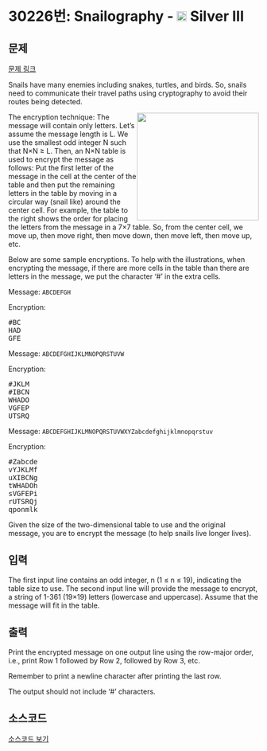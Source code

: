 # 30226번: Snailography - <img src="https://static.solved.ac/tier_small/8.svg" style="height:20px" /> Silver III

<!-- performance -->

<!-- 문제 제출 후 깃허브에 푸시를 했을 때 제출한 코드의 성능이 입력될 공간입니다.-->

<!-- end -->

## 문제

[문제 링크](https://boj.kr/30226)


<p>Snails have many enemies including snakes, turtles, and birds. So, snails need to communicate their travel paths using cryptography to avoid their routes being detected.</p>

<p><img alt="" src="https://upload.acmicpc.net/6e6b56cc-7696-454f-a019-2f378afb82ba/-/preview/" style="float: right; width: 245px; height: 216px;">The encryption technique: The message will contain only letters. Let’s assume the message length is L. We use the smallest odd integer N such that N×N ≥ L. Then, an N×N table is used to encrypt the message as follows: Put the first letter of the message in the cell at the center of the table and then put the remaining letters in the table by moving in a circular way (snail like) around the center cell. For example, the table to the right shows the order for placing the letters from the message in a 7×7 table. So, from the center cell, we move up, then move right, then move down, then move left, then move up, etc.</p>

<p>Below are some sample encryptions. To help with the illustrations, when encrypting the message, if there are more cells in the table than there are letters in the message, we put the character ‘#’ in the extra cells.</p>

<p>Message: <code>ABCDEFGH</code></p>

<p>Encryption:</p>

<pre>#BC
HAD
GFE</pre>

<p>Message: <code>ABCDEFGHIJKLMNOPQRSTUVW</code></p>

<p>Encryption:</p>

<pre>#JKLM
#IBCN
WHADO
VGFEP
UTSRQ</pre>

<p>Message: <code>ABCDEFGHIJKLMNOPQRSTUVWXYZabcdefghijklmnopqrstuv</code></p>

<p>Encryption:</p>

<pre>#Zabcde
vYJKLMf
uXIBCNg
tWHADOh
sVGFEPi
rUTSRQj
qponmlk</pre>

<p>Given the size of the two-dimensional table to use and the original message, you are to encrypt the message (to help snails live longer lives).</p>



## 입력


<p>The first input line contains an odd integer, n (1 ≤ n ≤ 19), indicating the table size to use. The second input line will provide the message to encrypt, a string of 1-361 (19×19) letters (lowercase and uppercase). Assume that the message will fit in the table.</p>



## 출력


<p>Print the encrypted message on one output line using the row-major order, i.e., print Row 1 followed by Row 2, followed by Row 3, etc.</p>

<p>Remember to print a newline character after printing the last row.</p>

<p>The output should not include ‘#’ characters.</p>



## 소스코드

[소스코드 보기](Main.java)